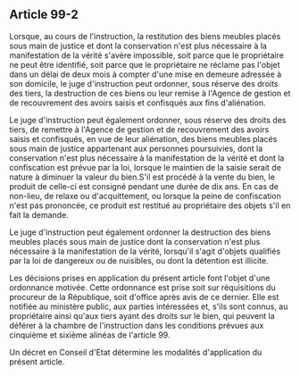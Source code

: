 Article 99-2
----
Lorsque, au cours de l'instruction, la restitution des biens meubles placés sous
main de justice et dont la conservation n'est plus nécessaire à la manifestation
de la vérité s'avère impossible, soit parce que le propriétaire ne peut être
identifié, soit parce que le propriétaire ne réclame pas l'objet dans un délai
de deux mois à compter d'une mise en demeure adressée à son domicile, le juge
d'instruction peut ordonner, sous réserve des droits des tiers, la destruction
de ces biens ou leur remise à l'Agence de gestion et de recouvrement des avoirs
saisis et confisqués aux fins d'aliénation.

Le juge d'instruction peut également ordonner, sous réserve des droits des
tiers, de remettre à l'Agence de gestion et de recouvrement des avoirs saisis et
confisqués, en vue de leur aliénation, des biens meubles placés sous main de
justice appartenant aux personnes poursuivies, dont la conservation n'est plus
nécessaire à la manifestation de la vérité et dont la confiscation est prévue
par la loi, lorsque le maintien de la saisie serait de nature à diminuer la
valeur du bien.S'il est procédé à la vente du bien, le produit de celle-ci est
consigné pendant une durée de dix ans. En cas de non-lieu, de relaxe ou
d'acquittement, ou lorsque la peine de confiscation n'est pas prononcée, ce
produit est restitué au propriétaire des objets s'il en fait la demande.

Le juge d'instruction peut également ordonner la destruction des biens meubles
placés sous main de justice dont la conservation n'est plus nécessaire à la
manifestation de la vérité, lorsqu'il s'agit d'objets qualifiés par la loi de
dangereux ou de nuisibles, ou dont la détention est illicite.

Les décisions prises en application du présent article font l'objet d'une
ordonnance motivée. Cette ordonnance est prise soit sur réquisitions du
procureur de la République, soit d'office après avis de ce dernier. Elle est
notifiée au ministère public, aux parties intéressées et, s'ils sont connus, au
propriétaire ainsi qu'aux tiers ayant des droits sur le bien, qui peuvent la
déférer à la chambre de l'instruction dans les conditions prévues aux cinquième
et sixième alinéas de l'article 99.

Un décret en Conseil d'Etat détermine les modalités d'application du présent
article.

